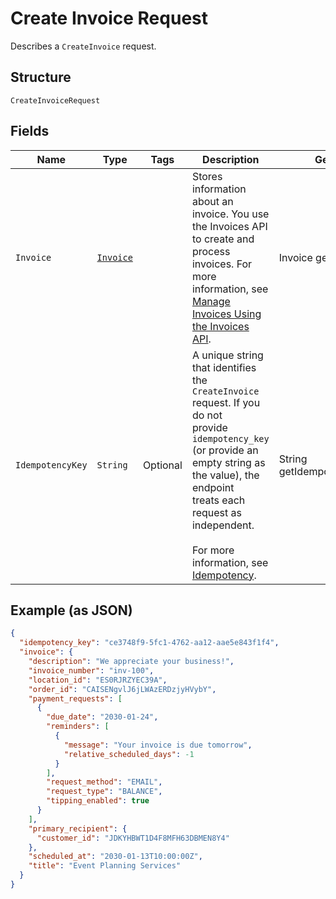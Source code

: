 
# Create Invoice Request

Describes a `CreateInvoice` request.

## Structure

`CreateInvoiceRequest`

## Fields

| Name | Type | Tags | Description | Getter |
|  --- | --- | --- | --- | --- |
| `Invoice` | [`Invoice`](/doc/models/invoice.md) |  | Stores information about an invoice. You use the Invoices API to create and process<br>invoices. For more information, see [Manage Invoices Using the Invoices API](https://developer.squareup.com/docs/invoices-api/overview). | Invoice getInvoice() |
| `IdempotencyKey` | `String` | Optional | A unique string that identifies the `CreateInvoice` request. If you do not<br>provide `idempotency_key` (or provide an empty string as the value), the endpoint<br>treats each request as independent.<br><br>For more information, see [Idempotency](https://developer.squareup.com/docs/working-with-apis/idempotency). | String getIdempotencyKey() |

## Example (as JSON)

```json
{
  "idempotency_key": "ce3748f9-5fc1-4762-aa12-aae5e843f1f4",
  "invoice": {
    "description": "We appreciate your business!",
    "invoice_number": "inv-100",
    "location_id": "ES0RJRZYEC39A",
    "order_id": "CAISENgvlJ6jLWAzERDzjyHVybY",
    "payment_requests": [
      {
        "due_date": "2030-01-24",
        "reminders": [
          {
            "message": "Your invoice is due tomorrow",
            "relative_scheduled_days": -1
          }
        ],
        "request_method": "EMAIL",
        "request_type": "BALANCE",
        "tipping_enabled": true
      }
    ],
    "primary_recipient": {
      "customer_id": "JDKYHBWT1D4F8MFH63DBMEN8Y4"
    },
    "scheduled_at": "2030-01-13T10:00:00Z",
    "title": "Event Planning Services"
  }
}
```


